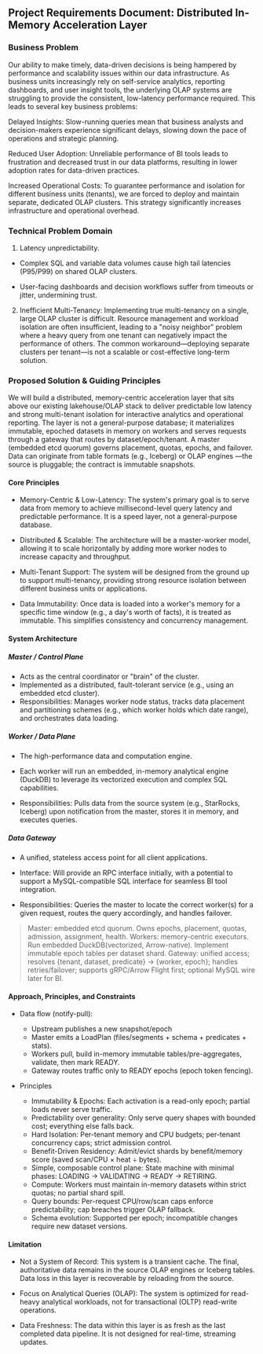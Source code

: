 ## Project Requirements Document: Distributed In-Memory Acceleration Layer

### Business Problem
Our ability to make timely, data-driven decisions is being hampered by performance and scalability issues within our data infrastructure. As business units increasingly rely on self-service analytics, reporting dashboards, and user insight tools, the underlying OLAP systems are struggling to provide the consistent, low-latency performance required. This leads to several key business problems:

Delayed Insights: Slow-running queries mean that business analysts and decision-makers experience significant delays, slowing down the pace of operations and strategic planning.

Reduced User Adoption: Unreliable performance of BI tools leads to frustration and decreased trust in our data platforms, resulting in lower adoption rates for data-driven practices.

Increased Operational Costs: To guarantee performance and isolation for different business units (tenants), we are forced to deploy and maintain separate, dedicated OLAP clusters. This strategy significantly increases infrastructure and operational overhead.

### Technical Problem Domain

1. Latency unpredictability.
- Complex SQL and variable data volumes cause high tail latencies (P95/P99) on shared OLAP clusters.

- User-facing dashboards and decision workflows suffer from timeouts or jitter, undermining trust.

2. Inefficient Multi-Tenancy: Implementing true multi-tenancy on a single, large OLAP cluster is difficult. Resource management and workload isolation are often insufficient, leading to a "noisy neighbor" problem where a heavy query from one tenant can negatively impact the performance of others. The common workaround—deploying separate clusters per tenant—is not a scalable or cost-effective long-term solution.

### Proposed Solution & Guiding Principles

We will build a distributed, memory-centric acceleration layer that sits above our existing lakehouse/OLAP stack to deliver predictable low latency and strong multi-tenant isolation for interactive analytics and operational reporting. The layer is not a general-purpose database; it materializes immutable, epoched datasets in memory on workers and serves requests through a gateway that routes by dataset/epoch/tenant. A master (embedded etcd quorum) governs placement, quotas, epochs, and failover. Data can originate from table formats (e.g., Iceberg) or OLAP engines —the source is pluggable; the contract is immutable snapshots.

####  Core Principles
- Memory-Centric & Low-Latency: The system's primary goal is to serve data from memory to achieve millisecond-level query latency and predictable performance. It is a speed layer, not a general-purpose database.

- Distributed & Scalable: The architecture will be a master-worker model, allowing it to scale horizontally by adding more worker nodes to increase capacity and throughput.

- Multi-Tenant Support: The system will be designed from the ground up to support multi-tenancy, providing strong resource isolation between different business units or applications.

- Data Immutability: Once data is loaded into a worker's memory for a specific time window (e.g., a day's worth of facts), it is treated as immutable. This simplifies consistency and concurrency management.

#### System Architecture

##### Master / Control Plane
- Acts as the central coordinator or "brain" of the cluster.
- Implemented as a distributed, fault-tolerant service (e.g., using an embedded etcd cluster).
- Responsibilities: Manages worker node status, tracks data placement and partitioning schemes (e.g., which worker holds which date range), and orchestrates data loading.

##### Worker / Data Plane 

- The high-performance data and computation engine.

- Each worker will run an embedded, in-memory analytical engine (DuckDB) to leverage its vectorized execution and complex SQL capabilities.

- Responsibilities: Pulls data from the source system (e.g., StarRocks, Iceberg) upon notification from the master, stores it in memory, and executes queries.

##### Data Gateway

- A unified, stateless access point for all client applications.

- Interface: Will provide an RPC interface initially, with a potential to support a MySQL-compatible SQL interface for seamless BI tool integration.

- Responsibilities: Queries the master to locate the correct worker(s) for a given request, routes the query accordingly, and handles failover.


> Master: embedded etcd quorum. Owns epochs, placement, quotas, admission, assignment, health. Workers: memory-centric executors. Run embedded DuckDB(vectorized, Arrow-native). Implement immutable epoch tables per dataset shard. Gateway: unified access; resolves {tenant, dataset, predicate} → {worker, epoch}; handles retries/failover; supports gRPC/Arrow Flight first; optional MySQL wire later for BI.

#### Approach, Principles, and Constraints

- Data flow (notify-pull):
  -  Upstream publishes a new snapshot/epoch
  - Master emits a LoadPlan (files/segments + schema + predicates + stats).
  - Workers pull, build in-memory immutable tables/pre-aggregates, validate, then mark READY.
  - Gateway routes traffic only to READY epochs (epoch token fencing).

- Principles
  - Immutability & Epochs: Each activation is a read-only epoch; partial loads never serve traffic.
  - Predictability over generality: Only serve query shapes with bounded cost; everything else falls back.
  - Hard Isolation: Per-tenant memory and CPU budgets; per-tenant concurrency caps; strict admission control.
  - Benefit-Driven Residency: Admit/evict shards by benefit/memory score (saved scan/CPU × heat ÷ bytes).
  - Simple, composable control plane: State machine with minimal phases: LOADING → VALIDATING → READY → RETIRING.
  - Compute: Workers must maintain in-memory datasets within strict quotas; no partial shard spill.
  - Query bounds: Per-request CPU/row/scan caps enforce predictability; cap breaches trigger OLAP fallback.
  - Schema evolution: Supported per epoch; incompatible changes require new dataset versions.

#### Limitation

- Not a System of Record: This system is a transient cache. The final, authoritative data remains in the source OLAP engines or Iceberg tables. Data loss in this layer is recoverable by reloading from the source.

- Focus on Analytical Queries (OLAP): The system is optimized for read-heavy analytical workloads, not for transactional (OLTP) read-write operations.

- Data Freshness: The data within this layer is as fresh as the last completed data pipeline. It is not designed for real-time, streaming updates.








